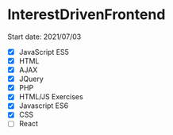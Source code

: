 # InterestDrivenFrontend
Start date: 2021/07/03
- [x] JavaScript ES5
- [x] HTML
- [x] AJAX
- [x] JQuery
- [x] PHP
- [x] HTML/JS Exercises
- [x] Javascript ES6
- [x] CSS
- [ ] React
